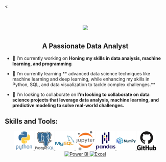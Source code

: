<<h1 align="center">
  <a href="https://git.io/typing-svg">
    <img src="https://readme-typing-svg.herokuapp.com/?lines=▶▶+Hello!+👋+I'm+Charles+Munyua◀&center=true&size=25">
  </a>
</h1>
<h2 align="center"> A Passionate Data Analyst</h2>
<p align="center"> 

- 🔭 I’m currently working on **Honing my skills in data analysis, machine learning, and programming**

- 🌱 I’m currently learning ** advanced data science techniques like machine learning and deep learning, while enhancing my skills in Python, SQL, and data visualization to tackle complex challenges.**

- 👯 I’m looking to collaborate on **I’m looking to collaborate on data science projects that leverage data analysis, machine learning, and predictive modeling to solve real-world challenges.**


<p align="left">
</p>




## Skills and Tools: 
<div align="center">
  <a href="https://www.python.org/" target="_blank" rel="noreferrer"> 
    <img src="https://github.com/devicons/devicon/blob/master/icons/python/python-original-wordmark.svg" title="Python" alt="Python" width="60" height="60"/> 
  </a> 
  <a href="https://www.postgresql.org/" target="_blank" rel="noreferrer"> 
    <img src="https://github.com/devicons/devicon/blob/master/icons/postgresql/postgresql-original-wordmark.svg" title="PostgreSQL" alt="PostgreSQL" width="60" height="60"/> 
  </a> 
  <a href="https://www.mysql.com/" target="_blank" rel="noreferrer"> 
    <img src="https://github.com/devicons/devicon/blob/master/icons/mysql/mysql-original-wordmark.svg" title="MySQL" alt="MySQL" width="60" height="60"/> 
  </a>
  <a href="https://jupyter.org/" target="_blank" rel="noreferrer"> 
    <img src="https://github.com/devicons/devicon/blob/master/icons/jupyter/jupyter-original-wordmark.svg" title="Jupyter" alt="Jupyter" width="60" height="60"/> 
  </a>
  <a href="https://pandas.pydata.org/" target="_blank" rel="noreferrer"> 
    <img src="https://github.com/devicons/devicon/blob/master/icons/pandas/pandas-original-wordmark.svg" title="Pandas" alt="Pandas" width="60" height="60"/> 
  </a>
  <a href="https://numpy.org/" target="_blank" rel="noreferrer"> 
    <img src="https://github.com/devicons/devicon/blob/master/icons/numpy/numpy-original-wordmark.svg" title="Numpy" alt="Numpy" width="60" height="60"/> 
  </a>
  <a href="https://github.com/" target="_blank" rel="noreferrer"> 
    <img src="https://github.com/devicons/devicon/blob/master/icons/github/github-original-wordmark.svg" title="GitHub" alt="GitHub" width="60" height="60"/> 
  </a>
  <a href="https://powerbi.microsoft.com/" target="_blank" rel="noreferrer"> 
    <img src="https://media.datacamp.com/legacy/v1724169856/image_ff55d03003.png" title="Power BI" alt="Power BI" width="60" height="60"/> 
  </a>
  <a href="https://www.microsoft.com/en-us/microsoft-365/excel" target="_blank" rel="noreferrer"> 
    <img src="https://w7.pngwing.com/pngs/394/915/png-transparent-excel-hd-logo-thumbnail.png" title="Excel" alt="Excel" width="60" height="60"/> 
  </a>
</div>
